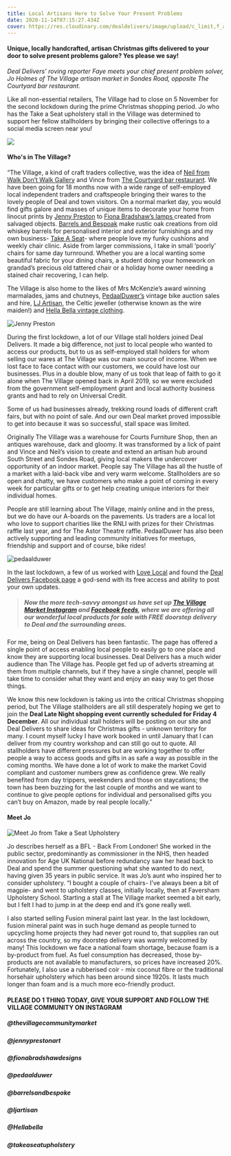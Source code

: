 ```yaml
---
title: Local Artisans Here to Solve Your Present Problems
date: 2020-11-14T07:15:27.434Z
cover: https://res.cloudinary.com/dealdelivers/image/upload/c_limit,f_auto,q_80,w_500/v1605339561/the-village-community-market_jsrg5r.png
---
```

#### Unique, locally handcrafted, artisan Christmas gifts delivered to your door to solve present problems galore? Yes please we say!

*Deal Delivers’ roving reporter Faye meets your chief present problem solver, Jo Holmes of The Village artisan market in Sondes Road, opposite The Courtyard bar restaurant.*

Like all non-essential retailers, The Village had to close on 5 November for the second lockdown during the prime Christmas shopping period. Jo who has the Take a Seat upholstery stall in the Village was determined to support her fellow stallholders by bringing their collective offerings to a social media screen near you!

![](https://res.cloudinary.com/dealdelivers/image/upload/c_limit,f_auto,q_80,w_500/v1605340340/village_community_market_zer2xf.png)

#### Who's in The Village?

“The Village, a kind of craft traders collective, was the idea of [Neil from Walk Don’t Walk Gallery](https://www.dontwalkwalkgallery.com/) and Vince from [The Courtyard bar restaurant](https://www.thecourtyarddeal.co.uk/). We have been going for 18 months now with a wide range of self-employed local independent traders and craftspeople bringing their wares to the lovely people of Deal and town visitors. On a normal market day, you would find gifts galore and masses of unique items to decorate your home from linocut prints by [Jenny Preston](https://www.instagram.com/jennyprestonart/) to [Fiona Bradshaw’s lamps ](https://www.instagram.com/fionabradshawdesigns/)created from salvaged objects. [Barrels and Bespoak](https://www.instagram.com/barrelsandbespoak/) make rustic oak creations from old whiskey barrels for personalised interior and exterior furnishings and my own business- [Take A Seat](https://www.instagram.com/takeaseatupholstery/)- where people love my funky cushions and weekly chair clinic. Aside from larger commissions, I take in small ‘poorly’ chairs for same day turnround. Whether you are a local wanting some beautiful fabric for your dining chairs, a student doing your homework on grandad’s precious old tattered chair or a holiday home owner needing a stained chair recovering, I can help.

The Village is also home to the likes of Mrs McKenzie’s award winning marmalades, jams and chutneys, [PedaalDuwer’s](https://www.instagram.com/pedaalduwer/) vintage bike auction sales and hire, [LJ Artisan](https://www.instagram.com/ljartisan/), the Celtic jeweller (otherwise known as the wire maiden!) and [Hella Bella vintage clothing](https://www.instagram.com/hella_bella_thrifting/).

![Jenny Preston](https://res.cloudinary.com/dealdelivers/image/upload/c_limit,f_auto,q_80,w_500/v1605339933/jenny-preston_rz60ww.png "Credit: Jenny Preston Art")

During the first lockdown, a lot of our Village stall holders joined Deal Delivers. It made a big difference, not just to local people who wanted to access our products, but to us as self-employed stall holders for whom selling our wares at The Village was our main source of income. When we lost face to face contact with our customers, we could have lost our businesses. Plus in a double blow, many of us took that leap of faith to go it alone when The Village opened back in April 2019, so we were excluded from the government self-employment grant and local authority business grants and had to rely on Universal Credit.

Some of us had businesses already, trekking round loads of different craft fairs, but with no point of sale. And our own Deal market proved impossible to get into because it was so successful, stall space was limited.

Originally The Village was a warehouse for Courts Furniture Shop, then an antiques warehouse, dark and gloomy. It was transformed by a lick of paint and Vince and Neil’s vision to create and extend an artisan hub around South Street and Sondes Road, giving local makers the undercover opportunity of an indoor market. People say The Village has all the hustle of a market with a laid-back vibe and very warm welcome. Stallholders are so open and chatty, we have customers who make a point of coming in every week for particular gifts or to get help creating unique interiors for their individual homes.

People are still learning about The Village, mainly online and in the press, but we do have our A-boards on the pavements. Us traders are a local lot who love to support charities like the RNLI with prizes for their Christmas raffle last year, and for The Astor Theatre raffle. PedaalDuwer has also been actively supporting and leading community initiatives for meetups, friendship and support and of course, bike rides!

![pedaalduwer](https://res.cloudinary.com/dealdelivers/image/upload/c_limit,f_auto,q_80,w_500/v1605340208/pedalduwee_ie8c8j.png "Credit: Pedaalduwer")



In the last lockdown, a few of us worked with [Love Local](https://www.facebook.com/lovelocaldeal1) and found the [Deal Delivers Facebook page](https://www.facebook.com/dealdelivers) a god-send with its free access and ability to post your own updates.

> ##### Now the more tech-savvy amongst us have set up [The Village Market Instagram](https://www.instagram.com/thevillagecommunitymarket/) and [Facebook feeds](https://www.facebook.com/thevillagecommunitymarket), where we are offering all our wonderful local products for sale with FREE doorstep delivery to Deal and the surrounding areas.

For me, being on Deal Delivers has been fantastic. The page has offered a single point of access enabling local people to easily go to one place and know they are supporting local businesses. Deal Delivers has a much wider audience than The Village has. People get fed up of adverts streaming at them from multiple channels, but if they have a single channel, people will take time to consider what they want and enjoy an easy way to get those things.

We know this new lockdown is taking us into the critical Christmas shopping period, but The Village stallholders are all still desperately hoping we get to join the **Deal Late Night shopping event currently scheduled for Friday 4 December**. All our individual stall holders will be posting on our site and Deal Delivers to share ideas for Christmas gifts - unknown territory for many. I count myself lucky I have work booked in until January that I can deliver from my country workshop and can still go out to quote. All stallholders have different pressures but are working together to offer people a way to access goods and gifts in as safe a way as possible in the coming months. We have done a lot of work to make the market Covid compliant and customer numbers grew as confidence grew. We really benefited from day trippers, weekenders and those on staycations; the town has been buzzing for the last couple of months and we want to continue to give people options for individual and personalised gifts you can’t buy on Amazon, made by real people locally.”

#### **Meet Jo**

![](https://res.cloudinary.com/dealdelivers/image/upload/w_1000,ar_16:9,c_fill,g_auto,e_sharpen/c_limit,f_auto,q_80,w_500/v1605340262/image0_d8bcga.jpg "Meet Jo from Take a Seat Upholstery")

Jo describes herself as a BFL - Back From Londoner! She worked in the public sector, predominantly as commissioner in the NHS, then headed innovation for Age UK National before redundancy saw her head back to Deal and spend the summer questioning what she wanted to do next, having given 35 years in public service. It was Jo’s aunt who inspired her to consider upholstery. “I bought a couple of chairs- I’ve always been a bit of magpie- and went to upholstery classes, initially locally, then at Faversham Upholstery School. Starting a stall at The Village market seemed a bit early, but I felt I had to jump in at the deep end and it’s gone really well.

I also started selling Fusion mineral paint last year. In the last lockdown, fusion mineral paint was in such huge demand as people turned to upcycling home projects they had never got round to, that supplies ran out across the country, so my doorstep delivery was warmly welcomed by many! This lockdown we face a national foam shortage, because foam is a by-product from fuel. As fuel consumption has decreased, those by-products are not available to manufacturers, so prices have increased 20%. Fortunately, I also use a rubberised coir - mix coconut fibre or the traditional horsehair upholstery which has been around since 1920s. It lasts much longer than foam and is a much more eco-friendly product.

#### PLEASE DO 1 THING TODAY, GIVE YOUR SUPPORT AND FOLLOW THE VILLAGE COMMUNITY ON INSTAGRAM

##### @thevillagecommunitymarket

##### @jennyprestonart

##### @fionabradshawdesigns

##### @pedaalduwer

##### @barrelsandbespoke

##### @ljartisan

##### @Hellabella

##### @takeaseatupholstery